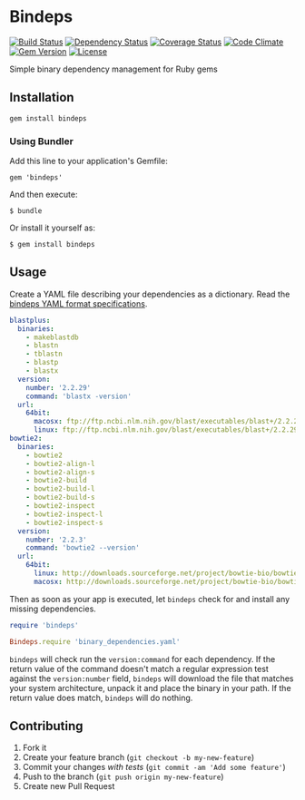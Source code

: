 # Bindeps

[![Build Status](https://travis-ci.org/Blahah/bindeps.svg)](https://travis-ci.org/Blahah/bindeps)
[![Dependency Status](http://img.shields.io/gemnasium/Blahah/bindeps.svg)](https://gemnasium.com/Blahah/bindeps)
[![Coverage Status](http://img.shields.io/coveralls/Blahah/bindeps.svg)](https://coveralls.io/r/Blahah/bindeps)
[![Code Climate](http://img.shields.io/codeclimate/github/Blahah/bindeps.svg)](https://codeclimate.com/github/Blahah/bindeps)
[![Gem Version](http://img.shields.io/gem/v/bindeps.svg)](https://rubygems.org/gems/bindeps)
[![License](http://img.shields.io/:license-mit-blue.svg)](http://Blahah.mit-license.org)

Simple binary dependency management for Ruby gems

## Installation

`gem install bindeps`

### Using Bundler

Add this line to your application's Gemfile:

    gem 'bindeps'

And then execute:

    $ bundle

Or install it yourself as:

    $ gem install bindeps

## Usage

Create a YAML file describing your dependencies as a dictionary. Read the [bindeps YAML format specifications](wiki/bindeps_YAML_format_specifications).

```yaml
blastplus:
  binaries:
    - makeblastdb
    - blastn
    - tblastn
    - blastp
    - blastx
  version:
    number: '2.2.29'
    command: 'blastx -version'
  url:
    64bit:
      macosx: ftp://ftp.ncbi.nlm.nih.gov/blast/executables/blast+/2.2.29/ncbi-blast-2.2.29+-universal-macosx.tar.gz
      linux: ftp://ftp.ncbi.nlm.nih.gov/blast/executables/blast+/2.2.29/ncbi-blast-2.2.29+-x64-linux.tar.gz
bowtie2:
  binaries:
    - bowtie2
    - bowtie2-align-l
    - bowtie2-align-s
    - bowtie2-build
    - bowtie2-build-l
    - bowtie2-build-s
    - bowtie2-inspect
    - bowtie2-inspect-l
    - bowtie2-inspect-s
  version:
    number: '2.2.3'
    command: 'bowtie2 --version'
  url:
    64bit:
      linux: http://downloads.sourceforge.net/project/bowtie-bio/bowtie2/2.2.3/bowtie2-2.2.3-linux-x86_64.zip
      macosx: http://downloads.sourceforge.net/project/bowtie-bio/bowtie2/2.2.3/bowtie2-2.2.3-macos-x86_64.zip
```

Then as soon as your app is executed, let `bindeps` check for and install any missing dependencies.

```ruby
require 'bindeps'

Bindeps.require 'binary_dependencies.yaml'
```

`bindeps` will check run the `version:command` for each dependency. If the return value of the command doesn't match a regular expression test against the `version:number` field, `bindeps` will download the file that matches your system architecture, unpack it and place the binary in your path. If the return value does match, `bindeps` will do nothing.

## Contributing

1. Fork it
2. Create your feature branch (`git checkout -b my-new-feature`)
3. Commit your changes *with tests* (`git commit -am 'Add some feature'`)
4. Push to the branch (`git push origin my-new-feature`)
5. Create new Pull Request
